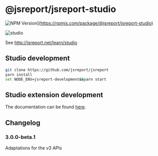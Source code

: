 # @jsreport/jsreport-studio
![NPM Version](http://img.shields.io/npm/v/@jsreport/jsreport-studio.svg?style=flat-square)](https://npmjs.com/package/@jsreport/jsreport-studio)

![studio](http://jsreport.net/img/jsreport-studio.gif)

See http://jsreport.net/learn/studio

## Studio development

```sh
git clone https://github.com/jsreport/jsreport
yarn install
set NODE_ENV=jsreport-development&&yarn start
```

## Studio extension development
The documentation can be found [here](https://jsreport.net/learn/extending-studio).

## Changelog

### 3.0.0-beta.1

Adaptations for the v3 APIs

